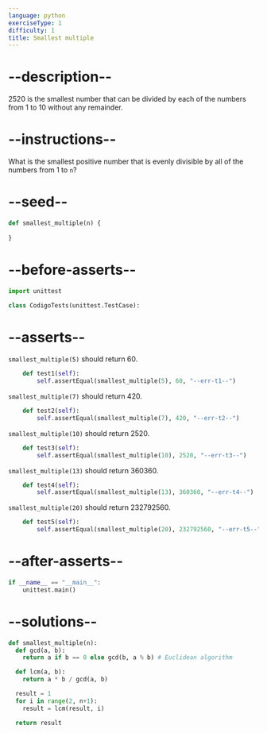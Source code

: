 ```yaml
---
language: python
exerciseType: 1
difficulty: 1
title: Smallest multiple
---
```


# --description--

2520 is the smallest number that can be divided by each of the numbers from 1 to 10 without any remainder.

# --instructions--

What is the smallest positive number that is evenly divisible by all of the numbers from 1 to `n`?

# --seed--

```python
def smallest_multiple(n) {
  
}
```

# --before-asserts--

```python
import unittest

class CodigoTests(unittest.TestCase):
```

# --asserts--

`smallest_multiple(5)` should return 60.

```python
    def test1(self):
        self.assertEqual(smallest_multiple(5), 60, "--err-t1--")
```

`smallest_multiple(7)` should return 420.

```python
    def test2(self):
        self.assertEqual(smallest_multiple(7), 420, "--err-t2--")
```

`smallest_multiple(10)` should return 2520.

```python
    def test3(self):
        self.assertEqual(smallest_multiple(10), 2520, "--err-t3--")
```

`smallest_multiple(13)` should return 360360.

```python
    def test4(self):
        self.assertEqual(smallest_multiple(13), 360360, "--err-t4--")
```

`smallest_multiple(20)` should return 232792560.

```python
    def test5(self):
        self.assertEqual(smallest_multiple(20), 232792560, "--err-t5--")
```

# --after-asserts--

```python
if __name__ == "__main__":
    unittest.main()
```

# --solutions--

```python
def smallest_multiple(n):
  def gcd(a, b):
    return a if b == 0 else gcd(b, a % b) # Euclidean algorithm

  def lcm(a, b):
    return a * b / gcd(a, b)

  result = 1
  for i in range(2, n+1):
    result = lcm(result, i)

  return result
```
